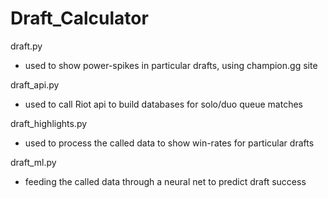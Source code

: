 # Draft_Calculator

draft.py
- used to show power-spikes in particular drafts, using champion.gg site

draft_api.py
- used to call Riot api to build databases for solo/duo queue matches

draft_highlights.py
- used to process the called data to show win-rates for particular drafts

draft_ml.py
- feeding the called data through a neural net to predict draft success
